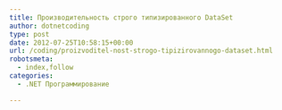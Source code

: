 ```yaml
---
title: Производительность строго типизированного DataSet
author: dotnetcoding
type: post
date: 2012-07-25T10:58:15+00:00
url: /coding/proizvoditel-nost-strogo-tipizirovannogo-dataset.html
robotsmeta:
  - index,follow
categories:
  - .NET Программирование

---
```

